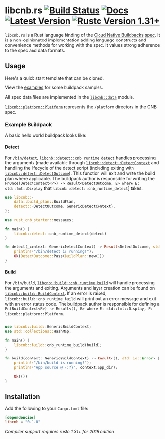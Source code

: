 # libcnb.rs [![Build Status]][ci] [![Docs]][docs.rs] [![Latest Version]][crates.io] [![Rustc Version 1.31+]][rustc]

[Build Status]: https://img.shields.io/github/workflow/status/Malax/libcnb/Rust/master
[ci]: https://github.com/Malax/libcnb/actions?query=branch%3Amaster
[Docs]: https://img.shields.io/docsrs/libcnb
[docs.rs]: https://docs.rs/libcnb/*/libcnb/
[Latest Version]: https://img.shields.io/crates/v/libcnb.svg
[crates.io]: https://crates.io/crates/libcnb
[Rustc Version 1.31+]: https://img.shields.io/badge/rustc-1.31+-lightgray.svg
[rustc]: https://blog.rust-lang.org/2018/12/06/Rust-1.31-and-rust-2018.html

`libcnb.rs` is a Rust language binding of the [Cloud Native Buildpacks](https://buildpacks.io) [spec](https://github.com/buildpacks/spec). It is a non-opinionated implementation adding language constructs and convenience methods for working with the spec. It values strong adherence to the spec and data formats.

## Usage

Here's a [quick start template](https://github.com/Malax/rust-cnb-starter) that can be cloned.

View the [examples](./examples) for some buildpack samples.

All spec data files are implemented in the [`libcnb::data`](https://docs.rs/libcnb/*/libcnb/data/index.html) module.

[`libcnb::platform::Platform`](https://docs.rs/libcnb/*/libcnb/platform/trait.Platform.html) represents the `/platform` directory in the CNB spec.


### Example Buildpack

A basic hello world buildpack looks like:

#### Detect

For `/bin/detect`, [`libcnb::detect::cnb_runtime_detect`](https://docs.rs/libcnb/*/libcnb/detect/fn.cnb_runtime_detect.html) handles processing the arguments (made available through [`libcnb::detect::DetectContext`](https://docs.rs/libcnb/*/libcnb/detect/struct.DetectContext.html) and handling the lifecycle of the detect script (including exiting with [`libcnb::detect::DetectOutcome`](https://docs.rs/libcnb/*/libcnb/detect/enum.DetectOutcome.html)). This function will exit and write the build plan where applicable. The buildpack author is responsible for writing the `FnOnce(DetectContext<P>) -> Result<DetectOutcome, E> where E: std::fmt::Display` that `libcnb::detect::cnb_runtime_detect`] takes.


```rust
use libcnb::{
    data::build_plan::BuildPlan,
    detect::{DetectOutcome, GenericDetectContext},
};

use rust_cnb_starter::messages;

fn main() {
    libcnb::detect::cnb_runtime_detect(detect)
}

fn detect(_context: GenericDetectContext) -> Result<DetectOutcome, std::io::Error> {
    println!("/bin/detect is running!");
    Ok(DetectOutcome::Pass(BuildPlan::new()))
}
```

#### Build

For `/bin/build`, [`libcnb::build::cnb_runtime_build`](https://docs.rs/libcnb/*/libcnb/build/fn.cnb_runtime_build.html) will handle processing the arguments and exiting. Arguments and layer creation can be found on [`libcnb::build::BuildContext`](https://docs.rs/libcnb/*/libcnb/build/index.html). If an error is raised, `libcnb::build::cnb_runtime_build` will print out an error message and exit with an error status code. The buildpack author is responsible for defining a `Fn(BuildContext<P>) -> Result<(), E> where E: std::fmt::Display, P: libcnb::platform::Platform`.

```rust

use libcnb::build::GenericBuildContext;
use std::collections::HashMap;

fn main() {
    libcnb::build::cnb_runtime_build(build);
}

fn build(context: GenericBuildContext) -> Result<(), std::io::Error> {
    println!("/bin/build is running!");
    println!("App source @ {:?}", context.app_dir);

    Ok(())
}
```

## Installation
Add the following to your `Cargo.toml` file:

```toml
[dependencies]
libcnb = "0.1.0"
```

*Compiler support requires rustc 1.31+ for 2018 edition*

